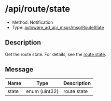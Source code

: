 # /api/route/state

- Method: Notification
- Type: [autoware_ad_api_msgs/msg/RouteState](../types/autoware_ad_api_msgs/msg/route_state.md)

## Description

Get the route state. For details, see the [route state](../features/route-state.md).

## Message

| Name  | Type          | Description |
| ----- | ------------- | ----------- |
| state | enum (uint32) | route state |
